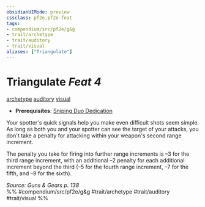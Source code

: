```yaml
---
obsidianUIMode: preview
cssclass: pf2e,pf2e-feat
tags:
- compendium/src/pf2e/g&g
- trait/archetype
- trait/auditory
- trait/visual
aliases: ["Triangulate"]
---
```

# Triangulate  *Feat 4*  
[archetype](archetype.md "Archetype Feat Trait")  [auditory](auditory.md "Auditory Effect Trait")  [visual](visual.md "Visual Effect Trait")  

- **Prerequisites**: [Sniping Duo Dedication](sniping-duo-dedication-g-g.md)

Your spotter's quick signals help you make even difficult shots seem simple. As long as both you and your spotter can see the target of your attacks, you don't take a penalty for attacking within your weapon's second range increment.

The penalty you take for firing into further range increments is –3 for the third range increment, with an additional –2 penalty for each additional increment beyond the third (–5 for the fourth range increment, –7 for the fifth, and –9 for the sixth).

*Source: Guns & Gears p. 138*  
%% #compendium/src/pf2e/g&g #trait/archetype #trait/auditory #trait/visual %%